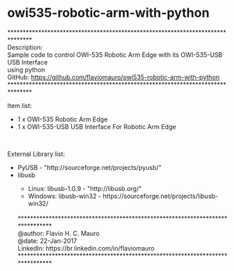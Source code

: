 # owi535-robotic-arm-with-python
*******************************************************************************<br />
Description:<br />
Sample code to control OWI-535 Robotic Arm Edge with its OWI-535-USB USB Interface<br />
  using python<br />
GitHub: https://github.com/flaviomauro/owi535-robotic-arm-with-python<br />
*******************************************************************************<br />

Item list:
<ul>
<li>1 x OWI-535 Robotic Arm Edge</li>
<li>1 x OWI-535-USB USB Interface For Robotic Arm Edge</li>
</ul>
<br />

External Library list:
<ul>
<li>PyUSB - "http://sourceforge.net/projects/pyusb/"</li>
<li>libusb</li>
  <ul>
    <li>Linux: libusb-1.0.9 - "http://libusb.org/"</li>
    <li>Windows: libusb-win32 - https://sourceforge.net/projects/libusb-win32/</li>
</ul>

<br />
*******************************************************************************<br />
@author: Flavio H. C. Mauro<br />
@date:   22-Jan-2017<br />
LinkedIn: https://br.linkedin.com/in/flaviomauro<br />
*******************************************************************************<br />
